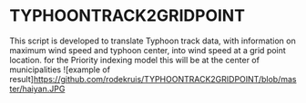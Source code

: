# TYPHOONTRACK2GRIDPOINT
This script is developed to translate Typhoon track data, with information on maximum wind speed and typhoon center, into wind speed at a grid point location. for the Priority indexing model this will be at the center of municipalities 
![example of result]https://github.com/rodekruis/TYPHOONTRACK2GRIDPOINT/blob/master/haiyan.JPG
